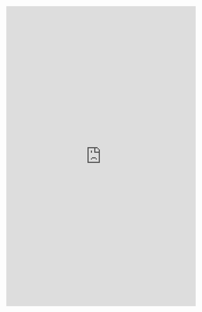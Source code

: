 <iFrame src="https://drive.google.com/file/d/1EguCkL3ulo1p6d5ccD-r67dbgU2ACMbv/view" width="100%" height="800px" name="the-iFrame" frameborder="0"></iFrame><br>